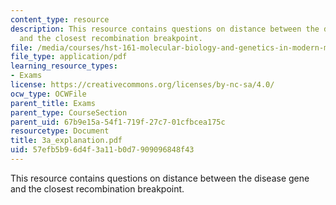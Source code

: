 ```yaml
---
content_type: resource
description: This resource contains questions on distance between the disease gene
  and the closest recombination breakpoint.
file: /media/courses/hst-161-molecular-biology-and-genetics-in-modern-medicine-fall-2007/57efb5b96d4f3a11b0d7909096848f43_3a_explanation.pdf
file_type: application/pdf
learning_resource_types:
- Exams
license: https://creativecommons.org/licenses/by-nc-sa/4.0/
ocw_type: OCWFile
parent_title: Exams
parent_type: CourseSection
parent_uid: 67b9e15a-54f1-719f-27c7-01cfbcea175c
resourcetype: Document
title: 3a_explanation.pdf
uid: 57efb5b9-6d4f-3a11-b0d7-909096848f43
---
```

This resource contains questions on distance between the disease gene and the closest recombination breakpoint.